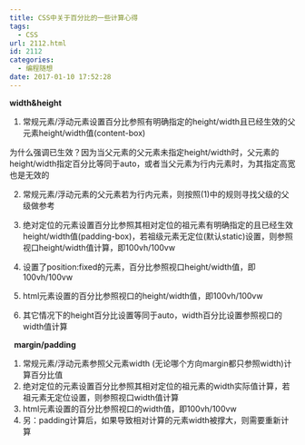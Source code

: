 ```yaml
---
title: CSS中关于百分比的一些计算心得
tags:
  - CSS
url: 2112.html
id: 2112
categories:
  - 编程随想
date: 2017-01-10 17:52:28
---
```


**width&height**

1.  常规元素/浮动元素设置百分比参照有明确指定的height/width且已经生效的父元素height/width值(content-box)

为什么强调已生效？因为当父元素的父元素未指定height/width时，父元素的height/width指定百分比等同于auto，或者当父元素为行内元素时，为其指定高宽也是无效的

2.  常规元素/浮动元素的父元素若为行内元素，则按照(1)中的规则寻找父级的父级做参考

3.  绝对定位的元素设置百分比参照其相对定位的祖元素有明确指定的且已经生效height/width值(padding-box)，若祖级元素无定位(默认static)设置，则参照视口height/width值计算，即100vh/100vw
4.  设置了position:fixed的元素，百分比参照视口height/width值，即100vh/100vw
5.  html元素设置的百分比参照视口的height/width值，即100vh/100vw
6.  其它情况下的height百分比设置等同于auto，width百分比设置参照视口的width值计算

  **margin/padding**

1.  常规元素/浮动元素参照父元素width (无论哪个方向margin都只参照width)计算百分比值
2.  绝对定位的元素设置百分比参照其相对定位的祖元素的width实际值计算，若祖元素无定位设置，则参照视口width值计算
3.  html元素设置的百分比参照视口的width值，即100vh/100vw
4.  另：padding计算后，如果导致相对计算的元素width被撑大，则需要重新计算